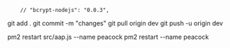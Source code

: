         // "bcrypt-nodejs": "0.0.3",

<!-- http://localhost:2210/api-docs -->


git add .
git commit -m "changes"
git pull origin dev
git push -u origin dev


pm2 restart src/aap.js --name peacock
pm2 restart   --name peacock